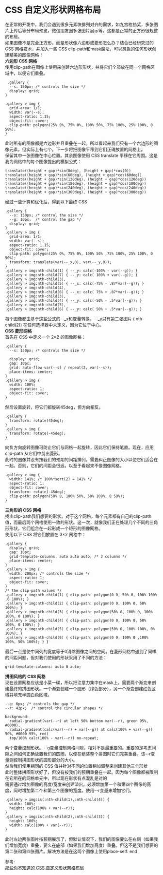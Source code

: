# CSS 自定义形状网格布局  
在正常的开发中，我们会遇到很多元素块排列对齐的需求，如九宫格抽奖，多张图片上传后等分布局预览，微信朋友圈多张图片展示等。这都是正常的正方形很规整的布局。  
如果图像不是完全正方形，而是形状像六边形或菱形怎么办？结合已经研究过的 CSS 网格技术，并加入一些 CSS clip-path和mask魔法，可以想象的任何形状创建精美的图像网格！  
**六边形 CSS 网格**    
使用clip-path在图像上使用来创建六边形形状，并将它们全部放在同一个网格区域中，以便它们重叠。  
```
 .gallery {
  --s: 150px; /* controls the size */
  display: grid;
}

.gallery > img {
  grid-area: 1/1;
  width: var(--s);
  aspect-ratio: 1.15;
  object-fit: cover;
  clip-path: polygon(25% 0%, 75% 0%, 100% 50%, 75% 100%, 25% 100%, 0 50%);
}
```
此时所有的图像都是六边形并且重叠在一起。所以看起来我们只有一个六边形的图像元素，但实际上有七个。下一步将把图像平移到它们正确放置的网格上。  
保留其中一张图像在中心位置。其余图像使用 CSS translate 平移在它周围。这是我为网格中的每个图像提出的模拟公式：  
```
translate((height + gap)*sin(0deg), (height + gap)*cos(0))
translate((height + gap)*sin(60deg), (height + gap)*cos(60deg))
translate((height + gap)*sin(120deg), (height + gap)*cos(120deg))
translate((height + gap)*sin(180deg), (height + gap)*cos(180deg))
translate((height + gap)*sin(240deg), (height + gap)*cos(240deg))
translate((height + gap)*sin(300deg), (height + gap)*cos(300deg))
```
经过一些计算和优化后，得到以下最终 CSS  
```
.gallery {
  --s: 150px; /* control the size */
  --g: 10px;  /* control the gap */
  display: grid;
}
.gallery > img {
  grid-area: 1/1;
  width: var(--s);
  aspect-ratio: 1.15;
  object-fit: cover;
  clip-path: polygon(25% 0%, 75% 0%, 100% 50% ,75% 100%, 25% 100%, 0 50%);
  transform: translate(var(--_x,0), var(--_y,0));
}
.gallery > img:nth-child(1) { --_y: calc(-100% - var(--g)); }
.gallery > img:nth-child(7) { --_y: calc( 100% + var(--g)); }
.gallery > img:nth-child(3),
.gallery > img:nth-child(5) { --_x: calc(-75% - .87*var(--g)); }
.gallery > img:nth-child(4),
.gallery > img:nth-child(6) { --_x: calc( 75% + .87*var(--g)); }
.gallery > img:nth-child(3),
.gallery > img:nth-child(4) { --_y: calc(-50% - .5*var(--g)); }
.gallery > img:nth-child(5), 
.gallery > img:nth-child(6) { --_y: calc( 50% + .5*var(--g)); }
```
每个图像都由基于这些公式的--_x和变量转换。--_y只有第二张图片 ( nth-child(2)) 在任何选择器中未定义，因为它位于中心。  
**CSS 菱形网格**  
首先在 CSS 中定义一个 2×2 的图像网格：  
```
.gallery {
  --s: 150px; /* controls the size */

  display: grid;
  gap: 10px;
  grid: auto-flow var(--s) / repeat(2, var(--s));
  place-items: center;
}
.gallery > img {
  width: 100%; 
  aspect-ratio: 1;
  object-fit: cover;
}
```
然后设置旋转，将它们都旋转45deg，但方向相反。  
```
.gallery {
  transform: rotate(45deg);
}
.gallery > img {
  transform: rotate(-45deg);
}
```
向负方向旋转图像可防止它们与网格一起旋转，因此它们保持笔直。现在，应用 clip-path 从它们中剪出菱形。  
此时的图像并没有按我们的预期的间距排列，需要纠正图像的大小以使它们适合在一起。否则，它们的间距会很远，以至于看起来不像图像网格。  
```
.gallery > img {
  width: 141%; /* 100%*sqrt(2) = 141% */
  aspect-ratio: 1;
  object-fit: cover;
  transform: rotate(-45deg);
  clip-path: polygon(50% 0, 100% 50%, 50% 100%, 0 50%);
}
```
**三角形的 CSS 网格**  
找出clip-path我们想要的形状。对于这个网格，每个元素都有自己的clip-path值，而最后两个网格使用一致的形状。这一次，就像我们正在处理几个不同的三角形形状，它们组合在一起形成一个矩形的图像网格。  
使用以下 CSS 将它们放置在 3×2 网格中：  
```
.gallery {
  display: grid;
  gap: 10px; 
  grid-template-columns: auto auto auto; /* 3 columns */
  place-items: center;
}
.gallery > img {
  width: 200px; /* controls the size */
  aspect-ratio: 1;
  object-fit: cover;
}
/* the clip-path values */
.gallery > img:nth-child(1) { clip-path: polygon(0 0, 50% 0, 100% 100% ,0 100%); }
.gallery > img:nth-child(2) { clip-path: polygon(0 0, 100% 0, 50% 100%); }
.gallery > img:nth-child(3) { clip-path: polygon(50% 0, 100% 0, 100% 100%, 0 100%); }
.gallery > img:nth-child(4) { clip-path: polygon(0 0, 100% 0, 50% 100%, 0 100%); }
.gallery > img:nth-child(5) { clip-path: polygon(50% 0, 100% 100%, 0% 100%); }
.gallery > img:nth-child(6) { clip-path: polygon(0 0, 100% 0 ,100% 100%, 50% 100%); } }
```
最后一点是使中间列的宽度等于0消除图像之间的空间。在菱形网格中遇到了同样的间距问题，但对我们使用的形状采用了不同的方法：  
```
grid-template-columns: auto 0 auto;
```
**拼图风格的 CSS 网格**  
现在设置网格应该是小菜一碟，所以把注意力集中在mask上。需要两个渐变来创建最终的拼图形状。一个渐变创建一个圆形（绿色部分），另一个渐变创建红色区域并填充半圆白色区域。  
```
--g: 6px; /* controls the gap */
--r: 42px;  /* control the circular shapes */

background: 
  radial-gradient(var(--r) at left 50% bottom var(--r), green 95%, #0000),
  radial-gradient(calc(var(--r) + var(--g)) at calc(100% + var(--g)) 50%, #0000 95%, red)
  top/100% calc(100% - var(--r)) no-repeat;
```
两个变量控制形状。--g变量控制网格间隙，相对不是最重要的。重要的是考虑间隙之间如何正确放置我们的圆圈，以便在组装整个拼图时它们完美重叠。该--r变量则控制拼图形状的圆形部分的大小。  
然后我们使用相同的 CSS 值并针对不同的位置稍加调整来创建其他三个形状  
此时整体拼图形状好了，但没有按我们的预期重叠在一起。因为每个图像都被限制在它所在的网格单元中，所以现在形状有点混乱是对的   
需要通过增加图像的高度/宽度来创建溢出。必须增加第一个和第四个图像的高度，同时增加第二个和第三个图像的宽度。使用--r变量来增加它们。  
```
.gallery > img:is(:nth-child(1),:nth-child(4)) {
  width: 100%;
  height: calc(100% + var(--r));
}
.gallery > img:is(:nth-child(2),:nth-child(3)) {
  height: 100%;
  width: calc(100% + var(--r));
}
```
此时左边两张图片按预期展示了，但默认情况下，我们的图像要么在右侧（如果我们增加宽度）重叠，要么在底部（如果我们增加高度）重叠。但这不是我们想要的第二张和第四张图片。解决方法是在这两个图像上使用place-self: end  



参考:  
[那些你不知道的 CSS 自定义形状网格布局](https://mp.weixin.qq.com/s/ey73FvOeIgSUjaeDZc872Q)